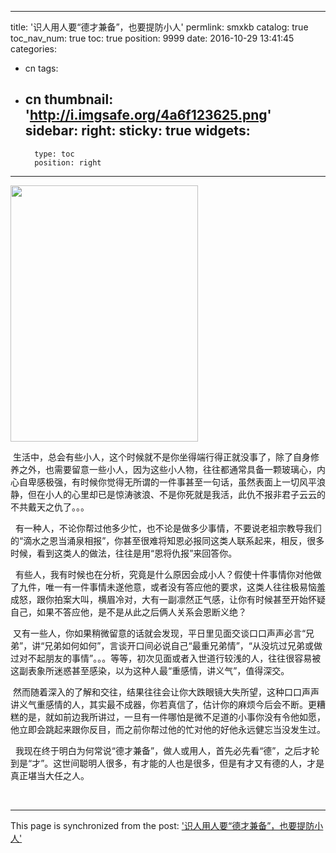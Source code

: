
---
title: '识人用人要“德才兼备”，也要提防小人'
permlink: smxkb
catalog: true
toc_nav_num: true
toc: true
position: 9999
date: 2016-10-29 13:41:45
categories:
- cn
tags:
- cn
thumbnail: 'http://i.imgsafe.org/4a6f123625.png'
sidebar:
    right:
        sticky: true
widgets:
    -
        type: toc
        position: right
---


<html>
<p><img src="http://i.imgsafe.org/4a6f123625.png" width="300" height="410"/></p>
<p>&nbsp;生活中，总会有些小人，这个时候就不是你坐得端行得正就没事了，除了自身修养之外，也需要留意一些小人，因为这些小人物，往往都通常具备一颗玻璃心，内心自卑感极强，有时候你觉得无所谓的一件事甚至一句话，虽然表面上一切风平浪静，但在小人的心里却已是惊涛骇浪、不是你死就是我活，此仇不报非君子云云的不共戴天之仇了。。。</p>
<p>&nbsp;&nbsp;有一种人，不论你帮过他多少忙，也不论是做多少事情，不要说老祖宗教导我们的“滴水之恩当涌泉相报”，你甚至很难将知恩必报同这类人联系起来，相反，很多时候，看到这类人的做法，往往是用“恩将仇报”来回答你。</p>
<p>&nbsp;&nbsp;有些人，我有时候也在分析，究竟是什么原因会成小人？假使十件事情你对他做了九件，唯一有一件事情未遂他意，或者没有答应他的要求，这类人往往极易恼羞成怒，跟你拍案大叫，横眉冷对，大有一副凛然正气感，让你有时候甚至开始怀疑自己，如果不答应他，是不是从此之后俩人关系会恩断义绝？</p>
<p>&nbsp;又有一些人，你如果稍微留意的话就会发现，平日里见面交谈口口声声必言“兄弟”，讲“兄弟如何如何”，言谈开口间必说自己“最重兄弟情”，“从没坑过兄弟或做过对不起朋友的事情”。。。等等，初次见面或者入世道行较浅的人，往往很容易被这副表象所迷惑甚至感染，以为这种人最“重感情，讲义气”，值得深交。</p>
<p>&nbsp;然而随着深入的了解和交往，结果往往会让你大跌眼镜大失所望，这种口口声声讲义气重感情的人，其实最不成器，你若真信了，估计你的麻烦今后会不断。更糟糕的是，就如前边我所讲过，一旦有一件哪怕是微不足道的小事你没有令他如愿，他立即会跳起来跟你反目，而之前你帮过他的忙对他的好他永远健忘当没发生过。</p>
<p>&nbsp;&nbsp;我现在终于明白为何常说“德才兼备”，做人或用人，首先必先看“德”，之后才轮到是“才”。这世间聪明人很多，有才能的人也是很多，但是有才又有德的人，才是真正堪当大任之人。</p>
<p><br></p>
</html>

- - -

This page is synchronized from the post: ['识人用人要“德才兼备”，也要提防小人'](https://steemit.com/@rivalhw/smxkb)
